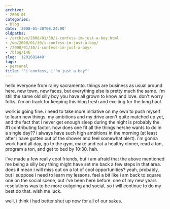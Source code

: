 ```yaml
---
archive:
- 2008-01
categories:
- blog
date: '2008-01-30T08:24:00'
oldpaths:
- /archive/2008/01/30/i-confess-im-just-a-boy.html
- /wp/2008/01/30/i-confess-im-just-a-boy/
- /2008/01/30/i-confess-im-just-a-boy/
- /blog/146
slug: '1201681440'
tags:
- personal
title: '"i confess, i''m just a boy"'
---
```


hello everyone from rainy sacramento. things are business as usual around
here. new town, new faces, but everything else is pretty much the same.
i'm still the same old silly boy you have all grown to know and love.
don't worry folks, i'm on track for keeping this blog fresh and exciting
for the long haul.

work is going fine. i need to take more initiative on my own to push
myself to learn new things. my ambitions and my drive aren't quite matched
up yet, and the fact that i never get enough sleep during the night is
probably the #1 contributing factor. how does one fit all the things
he/she wants to do in a single day?? i always have such high ambitions in
the morning (at least after i have gotten out of the shower and feel
somewhat alert). i'm gonna work hard all day, go to the gym, make and eat
a healthy dinner, read a ton, program a ton, and get to bed by 10:30. hah.

i've made a few really cool friends, but i am afraid that the above
mentioned me being a silly boy thing might have set me back a few steps in
that area. does it mean i will miss out on a lot of cool opportunities?
yeah, probably, but i suppose i need to learn my lessons. feel a bit like
i am back to square one on the social scene, but i've been here before.
one of my new years resolutions was to be more outgoing and social, so
i will continue to do my best do that. wish me luck.

well, i think i had better shut up now for all of our sakes.

